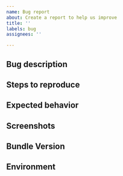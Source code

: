 ```yaml
---
name: Bug report
about: Create a report to help us improve
title: ''
labels: bug
assignees: ''

---
```


## Bug description
<!-- A clear and concise description of what the bug is. -->

## Steps to reproduce
<!-- Where did you encounter the bug/What code caused the bug to appear? -->

## Expected behavior
<!-- A clear and concise description of what you expected to happen. -->

## Screenshots
<!-- If applicable, add screenshots to help explain your problem. -->

## Bundle Version
<!-- Provide version of used extension/bundle -->

## Environment
<!-- Provide some information about your OS, PHP version, Contao Version, Browser or mobile device (if applicable). -->
